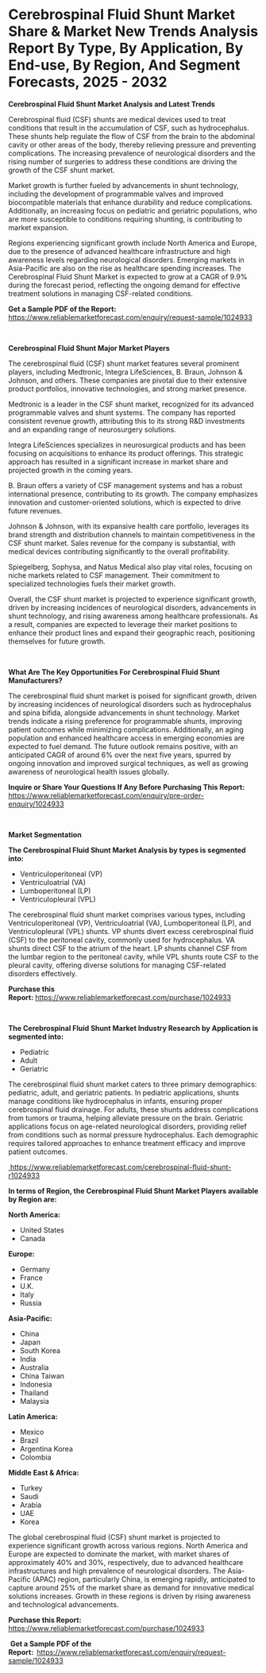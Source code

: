<p><h1>Cerebrospinal Fluid Shunt Market Share & Market New Trends Analysis Report By Type, By Application, By End-use, By Region, And Segment Forecasts, 2025 - 2032</h1></p><p><strong>Cerebrospinal Fluid Shunt Market Analysis and Latest Trends</strong></p>
<p><p>Cerebrospinal fluid (CSF) shunts are medical devices used to treat conditions that result in the accumulation of CSF, such as hydrocephalus. These shunts help regulate the flow of CSF from the brain to the abdominal cavity or other areas of the body, thereby relieving pressure and preventing complications. The increasing prevalence of neurological disorders and the rising number of surgeries to address these conditions are driving the growth of the CSF shunt market.</p><p>Market growth is further fueled by advancements in shunt technology, including the development of programmable valves and improved biocompatible materials that enhance durability and reduce complications. Additionally, an increasing focus on pediatric and geriatric populations, who are more susceptible to conditions requiring shunting, is contributing to market expansion.</p><p>Regions experiencing significant growth include North America and Europe, due to the presence of advanced healthcare infrastructure and high awareness levels regarding neurological disorders. Emerging markets in Asia-Pacific are also on the rise as healthcare spending increases. The Cerebrospinal Fluid Shunt Market is expected to grow at a CAGR of 9.9% during the forecast period, reflecting the ongoing demand for effective treatment solutions in managing CSF-related conditions.</p></p>
<p><strong>Get a Sample PDF of the Report:&nbsp;</strong> <a href="https://www.reliablemarketforecast.com/enquiry/request-sample/1024933?utm_campaign=3593&utm_medium=2&utm_source=Github&utm_content=ia&utm_term=16042025&utm_id=cerebrospinal-fluid-shunt">https://www.reliablemarketforecast.com/enquiry/request-sample/1024933</a></p>
<p>&nbsp;</p>
<p><strong>Cerebrospinal Fluid Shunt Major Market Players</strong></p>
<p><p>The cerebrospinal fluid (CSF) shunt market features several prominent players, including Medtronic, Integra LifeSciences, B. Braun, Johnson & Johnson, and others. These companies are pivotal due to their extensive product portfolios, innovative technologies, and strong market presence. </p><p>Medtronic is a leader in the CSF shunt market, recognized for its advanced programmable valves and shunt systems. The company has reported consistent revenue growth, attributing this to its strong R&D investments and an expanding range of neurosurgery solutions.</p><p>Integra LifeSciences specializes in neurosurgical products and has been focusing on acquisitions to enhance its product offerings. This strategic approach has resulted in a significant increase in market share and projected growth in the coming years.</p><p>B. Braun offers a variety of CSF management systems and has a robust international presence, contributing to its growth. The company emphasizes innovation and customer-oriented solutions, which is expected to drive future revenues.</p><p>Johnson & Johnson, with its expansive health care portfolio, leverages its brand strength and distribution channels to maintain competitiveness in the CSF shunt market. Sales revenue for the company is substantial, with medical devices contributing significantly to the overall profitability.</p><p>Spiegelberg, Sophysa, and Natus Medical also play vital roles, focusing on niche markets related to CSF management. Their commitment to specialized technologies fuels their market growth.</p><p>Overall, the CSF shunt market is projected to experience significant growth, driven by increasing incidences of neurological disorders, advancements in shunt technology, and rising awareness among healthcare professionals. As a result, companies are expected to leverage their market positions to enhance their product lines and expand their geographic reach, positioning themselves for future growth.</p></p>
<p>&nbsp;</p>
<p><strong>What Are The Key Opportunities For Cerebrospinal Fluid Shunt Manufacturers?</strong></p>
<p><p>The cerebrospinal fluid shunt market is poised for significant growth, driven by increasing incidences of neurological disorders such as hydrocephalus and spina bifida, alongside advancements in shunt technology. Market trends indicate a rising preference for programmable shunts, improving patient outcomes while minimizing complications. Additionally, an aging population and enhanced healthcare access in emerging economies are expected to fuel demand. The future outlook remains positive, with an anticipated CAGR of around 6% over the next five years, spurred by ongoing innovation and improved surgical techniques, as well as growing awareness of neurological health issues globally.</p></p>
<p><strong>Inquire or Share Your Questions If Any Before Purchasing This Report:</strong> <a href="https://www.reliablemarketforecast.com/enquiry/pre-order-enquiry/1024933?utm_campaign=3593&utm_medium=2&utm_source=Github&utm_content=ia&utm_term=16042025&utm_id=cerebrospinal-fluid-shunt">https://www.reliablemarketforecast.com/enquiry/pre-order-enquiry/1024933</a></p>
<p>&nbsp;</p>
<p><strong>Market Segmentation</strong></p>
<p><strong>The Cerebrospinal Fluid Shunt Market Analysis by types is segmented into:</strong></p>
<p><ul><li>Ventriculoperitoneal (VP)</li><li>Ventriculoatrial (VA)</li><li>Lumboperitoneal (LP)</li><li>Ventriculopleural (VPL)</li></ul></p>
<p><p>The cerebrospinal fluid shunt market comprises various types, including Ventriculoperitoneal (VP), Ventriculoatrial (VA), Lumboperitoneal (LP), and Ventriculopleural (VPL) shunts. VP shunts divert excess cerebrospinal fluid (CSF) to the peritoneal cavity, commonly used for hydrocephalus. VA shunts direct CSF to the atrium of the heart. LP shunts channel CSF from the lumbar region to the peritoneal cavity, while VPL shunts route CSF to the pleural cavity, offering diverse solutions for managing CSF-related disorders effectively.</p></p>
<p><strong>Purchase this Report:&nbsp;</strong><a href="https://www.reliablemarketforecast.com/purchase/1024933?utm_campaign=3593&utm_medium=2&utm_source=Github&utm_content=ia&utm_term=16042025&utm_id=cerebrospinal-fluid-shunt">https://www.reliablemarketforecast.com/purchase/1024933</a></p>
<p>&nbsp;</p>
<p><strong>The Cerebrospinal Fluid Shunt Market Industry Research by Application is segmented into:</strong></p>
<p><ul><li>Pediatric</li><li>Adult</li><li>Geriatric</li></ul></p>
<p><p>The cerebrospinal fluid shunt market caters to three primary demographics: pediatric, adult, and geriatric patients. In pediatric applications, shunts manage conditions like hydrocephalus in infants, ensuring proper cerebrospinal fluid drainage. For adults, these shunts address complications from tumors or trauma, helping alleviate pressure on the brain. Geriatric applications focus on age-related neurological disorders, providing relief from conditions such as normal pressure hydrocephalus. Each demographic requires tailored approaches to enhance treatment efficacy and improve patient outcomes.</p></p>
<p><a href="https://www.reliablemarketforecast.com/cerebrospinal-fluid-shunt-r1024933?utm_campaign=3593&utm_medium=2&utm_source=Github&utm_content=ia&utm_term=16042025&utm_id=cerebrospinal-fluid-shunt">&nbsp;https://www.reliablemarketforecast.com/cerebrospinal-fluid-shunt-r1024933</a></p>
<p><strong>In terms of Region, the Cerebrospinal Fluid Shunt Market Players available by Region are:</strong></p>
<p>
    <p> <strong> North America: </strong>
        <ul>
            <li>United States</li>
            <li>Canada</li>
        </ul>
        </p> 
    <p> <strong> Europe: </strong>
        <ul>
            <li>Germany</li>
            <li>France</li>
            <li>U.K.</li>
            <li>Italy</li>
            <li>Russia</li>
        </ul>
        </p> 
    <p> <strong> Asia-Pacific: </strong>
        <ul>
            <li>China</li>
            <li>Japan</li>
            <li>South Korea</li>
            <li>India</li>
            <li>Australia</li>
            <li>China Taiwan</li>
            <li>Indonesia</li>
            <li>Thailand</li>
            <li>Malaysia</li>
        </ul>
        </p> 
    <p> <strong> Latin America: </strong>
        <ul>
            <li>Mexico</li>
            <li>Brazil</li>
            <li>Argentina Korea</li>
            <li>Colombia</li>
        </ul>
        </p> 
    <p> <strong> Middle East & Africa: </strong>
        <ul>
            <li>Turkey</li>
            <li>Saudi</li>
            <li>Arabia</li>
            <li>UAE</li>
            <li>Korea</li>
        </ul>
    </p>
    </p>
<p><p>The global cerebrospinal fluid (CSF) shunt market is projected to experience significant growth across various regions. North America and Europe are expected to dominate the market, with market shares of approximately 40% and 30%, respectively, due to advanced healthcare infrastructures and high prevalence of neurological disorders. The Asia-Pacific (APAC) region, particularly China, is emerging rapidly, anticipated to capture around 25% of the market share as demand for innovative medical solutions increases. Growth in these regions is driven by rising awareness and technological advancements.</p></p>
<p><strong>Purchase this Report: </strong><a href="https://www.reliablemarketforecast.com/purchase/1024933?utm_campaign=3593&utm_medium=2&utm_source=Github&utm_content=ia&utm_term=16042025&utm_id=cerebrospinal-fluid-shunt">https://www.reliablemarketforecast.com/purchase/1024933</a></p>
<p>&nbsp;<strong>Get a Sample PDF of the Report:&nbsp;&nbsp;</strong><a href="https://www.reliablemarketforecast.com/enquiry/request-sample/1024933?utm_campaign=3593&utm_medium=2&utm_source=Github&utm_content=ia&utm_term=16042025&utm_id=cerebrospinal-fluid-shunt">https://www.reliablemarketforecast.com/enquiry/request-sample/1024933</a></p>
<p><strong></strong></p>
<p><p></p><p></p><p></p></p>